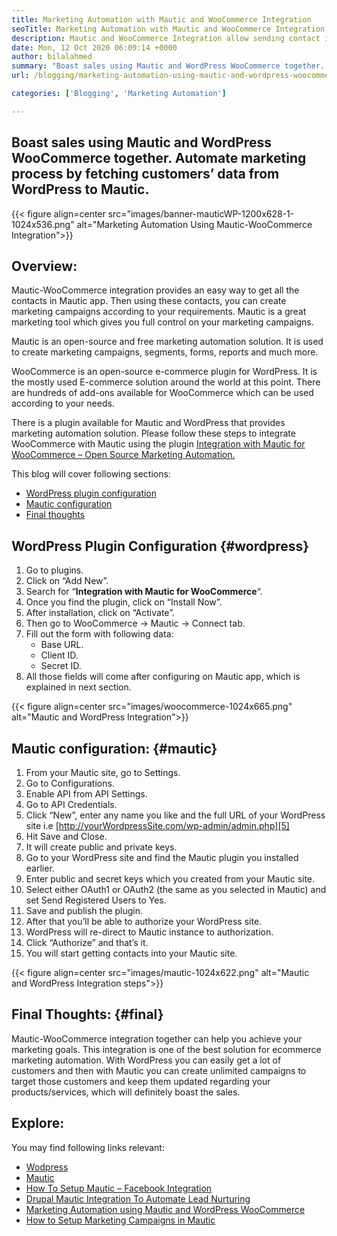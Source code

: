 ```yaml
---
title: Marketing Automation with Mautic and WooCommerce Integration
seoTitle: Marketing Automation with Mautic and WooCommerce Integration
description: Mautic and WooCommerce Integration allow sending contact information from WordPress sites to Mautic. That helps to market products through the Mautic app.
date: Mon, 12 Oct 2020 06:09:14 +0000
author: bilalahmed
summary: "Boast sales using Mautic and WordPress WooCommerce together. Automate marketing process by fetching customers' data from WordPress to Mautic."
url: /blogging/marketing-automation-using-mautic-and-wordpress-woocommerce/

categories: ['Blogging', 'Marketing Automation']

---
```

## Boast sales using Mautic and WordPress WooCommerce together. Automate marketing process by fetching customers’ data from WordPress to Mautic.

{{< figure align=center src="images/banner-mauticWP-1200x628-1-1024x536.png" alt="Marketing Automation Using Mautic-WooCommerce Integration">}}  

## Overview:

Mautic-WooCommerce integration provides an easy way to get all the contacts in Mautic app. Then using these contacts, you can create marketing campaigns according to your requirements. Mautic is a great marketing tool which gives you full control on your marketing campaigns.

Mautic is an open-source and free marketing automation solution. It is used to create marketing campaigns, segments, forms, reports and much more.

WooCommerce is an open-source e-commerce plugin for WordPress. It is the mostly used E-commerce solution around the world at this point. There are hundreds of add-ons available for WooCommerce which can be used according to your needs.

There is a plugin available for Mautic and WordPress that provides marketing automation solution. Please follow these steps to integrate WooCommerce with Mautic using the plugin [Integration with Mautic for WooCommerce – Open Source Marketing Automation.][1]

This blog will cover following sections:

  * [WordPress plugin configuration][2]
  * [Mautic configuration][3]
  * [Final thoughts][4]

## WordPress Plugin Configuration {#wordpress}

  1. Go to plugins.
  2. Click on “Add New”.
  3. Search for “**Integration with Mautic for WooCommerce**“.
  4. Once you find the plugin, click on “Install Now”.
  5. After installation, click on “Activate”.
  6. Then go to WooCommerce -> Mautic -> Connect tab.
  7. Fill out the form with following data:
      * Base URL.
      * Client ID.
      * Secret ID.
  8. All those fields will come after configuring on Mautic app, which is explained in next section.

{{< figure align=center src="images/woocommerce-1024x665.png" alt="Mautic and WordPress Integration">}}  

## Mautic configuration: {#mautic}

  1. From your Mautic site, go to Settings.
  2. Go to Configurations.
  3. Enable API from API Settings.
  4. Go to API Credentials.
  5. Click “New”, enter any name you like and the full URL of your WordPress site i.e [http://yourWordpressSite.com/wp-admin/admin.php][5]
  6. Hit Save and Close.
  7. It will create public and private keys.
  8. Go to your WordPress site and find the Mautic plugin you installed earlier.
  9. Enter public and secret keys which you created from your Mautic site.
 10. Select either OAuth1 or OAuth2 (the same as you selected in Mautic) and set Send Registered Users to Yes.
 11. Save and publish the plugin.
 12. After that you’ll be able to authorize your WordPress site.
 13. WordPress will re-direct to Mautic instance to authorization.
 14. Click “Authorize” and that’s it.
 15. You will start getting contacts into your Mautic site.

{{< figure align=center src="images/mautic-1024x622.png" alt="Mautic and WordPress Integration steps">}}  

## Final Thoughts: {#final}

Mautic-WooCommerce integration together can help you achieve your marketing goals. This integration is one of the best solution for ecommerce marketing automation. With WordPress you can easily get a lot of customers and then with Mautic you can create unlimited campaigns to target those customers and keep them updated regarding your products/services, which will definitely boast the sales.

## Explore:

You may find following links relevant:

  * [Wodpress][6]
  * [Mautic][7]
  * [How To Setup Mautic – Facebook Integration][8]
  * [Drupal Mautic Integration To Automate Lead Nurturing][9]
  * [Marketing Automation using Mautic and WordPress WooCommerce][10]
  * [How to Setup Marketing Campaigns in Mautic][11]

 [1]: https://href.li/?https://wordpress.org/plugins/enhanced-woocommerce-mautic-integration/
 [2]: #wordpress
 [3]: #mautic
 [4]: #final
 [5]: https://href.li/?http://yourWordpressSite.com/wp-admin/admin.php
 [6]: https://products.containerize.com/blogging/wordpress
 [7]: https://products.containerize.com/marketing-automation/mautic
 [8]: https://blog.containerize.com/2020/12/04/how-to-setup-mautic-facebook-integration/
 [9]: https://blog.containerize.com/2020/10/14/mautic-and-drupal-integration-to-automate-lead-nurturing/
 [10]: https://blog.containerize.com/2020/10/12/marketing-automation-using-mautic-and-wordpress-woocommerce/
 [11]: https://blog.containerize.com/2020/11/27/how-to-setup-marketing-campaigns-using-mautic-campaign-builder/